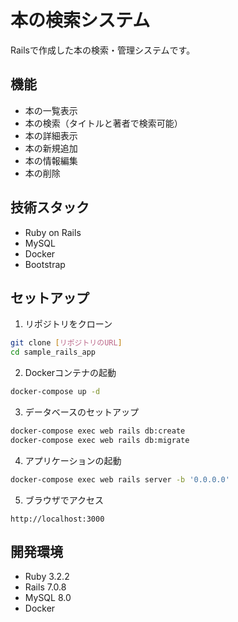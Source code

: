 # 本の検索システム

Railsで作成した本の検索・管理システムです。

## 機能

- 本の一覧表示
- 本の検索（タイトルと著者で検索可能）
- 本の詳細表示
- 本の新規追加
- 本の情報編集
- 本の削除

## 技術スタック

- Ruby on Rails
- MySQL
- Docker
- Bootstrap

## セットアップ

1. リポジトリをクローン
```bash
git clone [リポジトリのURL]
cd sample_rails_app
```

2. Dockerコンテナの起動
```bash
docker-compose up -d
```

3. データベースのセットアップ
```bash
docker-compose exec web rails db:create
docker-compose exec web rails db:migrate
```

4. アプリケーションの起動
```bash
docker-compose exec web rails server -b '0.0.0.0'
```

5. ブラウザでアクセス
```
http://localhost:3000
```

## 開発環境

- Ruby 3.2.2
- Rails 7.0.8
- MySQL 8.0
- Docker
